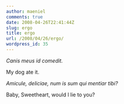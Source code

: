 ```yaml
---
author: maeniel
comments: true
date: 2008-04-26T22:41:44Z
slug: ergo
title: ergo
url: /2008/04/26/ergo/
wordpress_id: 35
---
```


_Canis meus id comedit._

My dog ate it.

_Amicule, deliciae, num is sum qui mentiar tibi?_

Baby, Sweetheart, would I lie to you?
